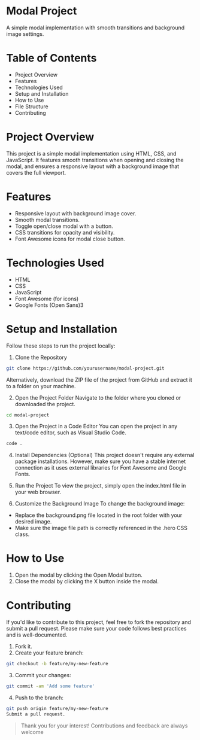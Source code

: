 # Modal Project

A simple modal implementation with smooth transitions and background image settings.

# Table of Contents

- Project Overview
- Features
- Technologies Used
- Setup and Installation
- How to Use
- File Structure
- Contributing

# Project Overview

This project is a simple modal implementation using HTML, CSS, and JavaScript. It features smooth transitions when opening and closing the modal, and ensures a responsive layout with a background image that covers the full viewport.

# Features

- Responsive layout with background image cover.
- Smooth modal transitions.
- Toggle open/close modal with a button.
- CSS transitions for opacity and visibility.
- Font Awesome icons for modal close button.

# Technologies Used

- HTML
- CSS
- JavaScript
- Font Awesome (for icons)
- Google Fonts (Open Sans)3

# Setup and Installation

Follow these steps to run the project locally:

1. Clone the Repository

```bash
git clone https://github.com/yourusername/modal-project.git
```

Alternatively, download the ZIP file of the project from GitHub and extract it to a folder on your machine.

2. Open the Project Folder
   Navigate to the folder where you cloned or downloaded the project.

```bash
cd modal-project
```

3. Open the Project in a Code Editor
   You can open the project in any text/code editor, such as Visual Studio Code.

```bash
code .
```

4. Install Dependencies (Optional)
   This project doesn't require any external package installations. However, make sure you have a stable internet connection as it uses external libraries for Font Awesome and Google Fonts.

5. Run the Project
   To view the project, simply open the index.html file in your web browser.

6. Customize the Background Image
   To change the background image:

- Replace the background.png file located in the root folder with your desired image.
- Make sure the image file path is correctly referenced in the .hero CSS class.

# How to Use

1. Open the modal by clicking the Open Modal button.
2. Close the modal by clicking the X button inside the modal.

# Contributing

If you'd like to contribute to this project, feel free to fork the repository and submit a pull request. Please make sure your code follows best practices and is well-documented.

1. Fork it.
2. Create your feature branch:

```bash
git checkout -b feature/my-new-feature
```

3. Commit your changes:

```bash
git commit -am 'Add some feature'
```

4. Push to the branch:

```bash
git push origin feature/my-new-feature
Submit a pull request.
```

> Thank you for your interest! Contributions and feedback are always welcome
